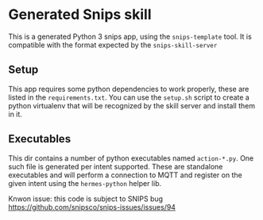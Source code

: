 # Generated Snips skill

This is a generated Python 3 snips app, using the `snips-template` tool.
It is compatible with the format expected by the `snips-skill-server`

## Setup

This app requires some python dependencies to work properly, these are
listed in the `requirements.txt`. You can use the `setup.sh` script to
create a python virtualenv that will be recognized by the skill server
and install them in it.

## Executables

This dir contains a number of python executables named `action-*.py`.
One such file is generated per intent supported. These are standalone
executables and will perform a connection to MQTT and register on the
given intent using the `hermes-python` helper lib.

Knwon issue: this code is subject to SNIPS bug https://github.com/snipsco/snips-issues/issues/94
